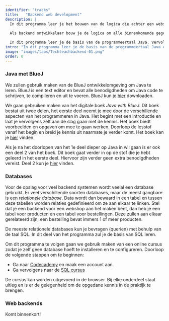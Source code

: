 ```yaml
---
identifier: "tracks"
title:	 "Backend web development"
description: |
  In dit programma leer je het bouwen van de logica die achter een website leeft. Denk bijvoorbeeld aan het boeken van een vlucht; de gebruiker klikt op een website op 'boeken' en de backend gaat vervolgens aan de slag om de boeking door te voeren, op te slaan en bevestigingen te versturen, bijvoorbeeld per email.
                        
  Als backend ontwikkelaar bouw je de logica om alle binnenkomende gegevens van gebruiker te valideren, opslaan in structuren en uit te lezen. Tevens gebruik je vaak externe systemen om bijvoorbeeld email of notificaties te kunnen versturen.

  In dit programma leer je de basis van de programmeertaal Java. Vervolgens ga je een web backend ontwikkelen die kan reageren op verschillende verzoeken vanuit het web. De backend zal data gaan lezen en schrijven in een opslag systeem; een database genaamd PostgreSQL.
intro: "In dit programma leer je de basis van de programmeertaal Java en databases. Dit zijn de bouwstenen voor het maken van een web-backend waarmee je uiteindelijk een werkend web systeem kunt bouwen. We beginnen met Java, duiken vervolgens in databases en bouwen als laatste een web backend met beide geleerde technieken."
image: "images/tabs/Techteachbackend-01.png"
order: 0
---
```


### Java met BlueJ

We zullen gebruik maken van de BlueJ ontwikkelomgeving om Java te leren. BlueJ is een text editor en bevat alle benodigdheden om Java code te schrijven, te compileren en uit te voeren. BlueJ kun je [hier](https://bluej.org/) downloaden.

We gaan gebruiken maken van het digitale boek _Java with BlueJ_. Dit boek bestat uit twee delen, het eerste deel neemt je mee door de verschillende aspecten van het programmeren in Java. Het begint met een introductie en laat je vervolgens zelf aan de slag gaan met de kennis. Het boek biedt voorbeelden en opgaven om mee te gaan werken. Doorloop de lesstof vanaf het begin en breid je kennis uit naarmate je verder komt. Het boek kan je [hier](/files/JavaWithBlueJDeel1.pdf) vinden.

Als je na het doorlopen van het 1e deel dieper op Java in wil gaan is er ook een deel 2 van het boek. Dit boek gaat verder in op de stof die je hebt geleerd in het eerste deel. Hiervoor zijn verder geen extra benodigdheden vereist. Deel 2 kun je [hier](/files/JavaWithBlueJDeel2.pdf) vinden.

### Databases

Voor de opslag voor veel backend systemen wordt veelal een database gebruikt. Er veel verschillende soorten databases, maar de meest gangbare is een _relationele database_. Data wordt dan bewaard in een tabel en tussen deze tabellen worden relaties gedefinieerd om ze aan elkaar te linken. Stel dat je een backend voor een webshop aan het maken bent, dan heb je een tabel voor producten en een tabel voor bestellingen. Deze zullen aan elkaar gerelateerd zijn; een bestelling bevat immers 1 of meer producten.

De meeste relationele databases kun je bevragen (querien) met behulp van de taal SQL. In dit deel van het programma zul je de basis van SQL leren.

Om dit programma te volgen gaan we gebruik maken van een online cursus zodat je zelf geen database hoeft te installeren en te configureren. Doorloop de volgende stappen om te beginnen:

* Ga naar [Codecademy](https://www.codecademy.com/) en maak een account aan.
* Ga vervolgens naar de [SQL cursus](https://www.codecademy.com/learn/learn-sql)

De cursus kan worden uitgevoerd in de browser. Bij elke onderdeel staat uitleg en is er de gelegenheid om de opgedane kennis in de praktijk te brengen.

### Web backends

Komt binnenkort!